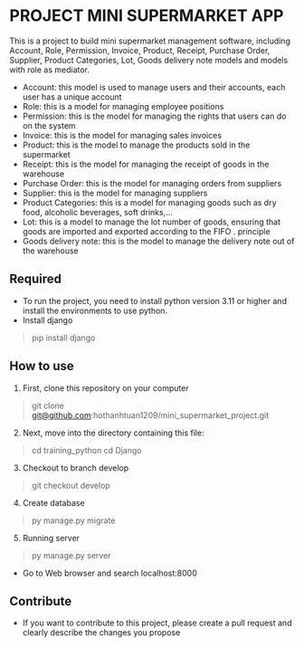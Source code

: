 # PROJECT MINI SUPERMARKET APP
This is a project to build mini supermarket management software, including Account, Role, Permission, Invoice, Product, Receipt, Purchase Order, Supplier, Product Categories, Lot, Goods delivery note models and models with role as mediator.
- Account: this model is used to manage users and their accounts, each user has a unique account
- Role: this is a model for managing employee positions
- Permission: this is the model for managing the rights that users can do on the system
- Invoice: this is the model for managing sales invoices
- Product: this is the model to manage the products sold in the supermarket
- Receipt: this is the model for managing the receipt of goods in the warehouse
- Purchase Order: this is the model for managing orders from suppliers
- Supplier: this is the model for managing suppliers
- Product Categories: this is a model for managing goods such as dry food, alcoholic beverages, soft drinks,...
- Lot: this is a model to manage the lot number of goods, ensuring that goods are imported and exported according to the FIFO . principle
- Goods delivery note: this is the model to manage the delivery note out of the warehouse  

## Required
- To run the project, you need to install python version 3.11 or higher and install the environments to use python.
- Install django
 >pip install django 

## How to use
 1. First, clone this repository on your computer
 >git clone git@github.com:hothanhtuan1209/mini_supermarket_project.git

2. Next, move into the directory containing this file:
 >cd training_python
 >cd Django

3. Checkout to branch develop
> git checkout develop

4. Create database
> py manage.py migrate

5. Running server
 >py manage.py server
 - Go to Web browser and search localhost:8000
 
 ## Contribute
 - If you want to contribute to this project, please create a pull request and clearly describe the changes you propose